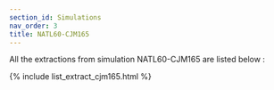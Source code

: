 ```yaml
---
section_id: Simulations
nav_order: 3
title: NATL60-CJM165
---
```


All the extractions from simulation NATL60-CJM165 are listed below :

{% include list_extract_cjm165.html %}
